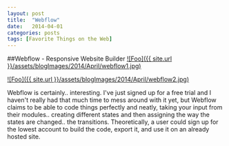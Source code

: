 ```yaml
---
layout: post
title:  "Webflow"
date:   2014-04-01
categories: posts
tags: [Favorite Things on the Web]
---
```


##Webflow - Responsive Website Builder
<a target="_blank" href="https://webflow.com/" rel="webflow.com">![Foo]({{ site.url }}/assets/blogImages/2014/April/webflow1.jpg)</a>  
  
   
<a target="_blank" href="https://webflow.com/" rel="webflow.com">![Foo]({{ site.url }}/assets/blogImages/2014/April/webflow2.jpg)</a>   
 
  
  
Webflow is certainly.. interesting. I've just signed up for a free trial and I haven't really had that much time to mess around with it yet, but Webflow claims to be able to code things perfectly and neatly, taking your input from their modules.. creating different states and then assigning the way the states are changed.. the transitions. Theoretically, a user could sign up for the lowest account to build the code, export it, and use it on an already hosted site. 